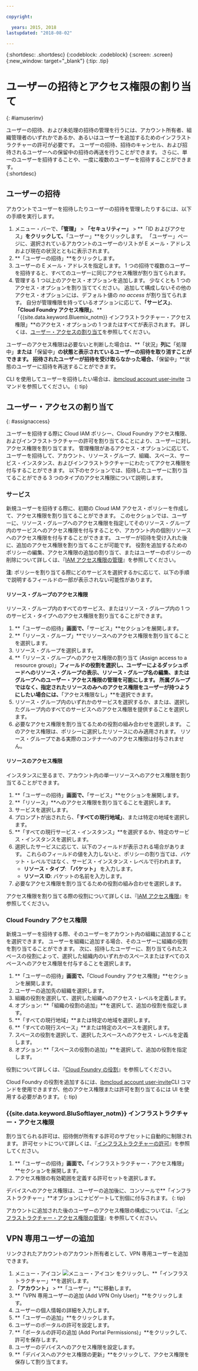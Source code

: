 ```yaml
---

copyright:

  years: 2015, 2018
lastupdated: "2018-08-02"

---
```


{:shortdesc: .shortdesc}
{:codeblock: .codeblock}
{:screen: .screen}
{:new_window: target="_blank"}
{:tip: .tip}

# ユーザーの招待とアクセス権限の割り当て
{: #iamuserinv}

ユーザーの招待、および未処理の招待の管理を行うには、アカウント所有者、組織管理者のいずれかであるか、あるいはユーザーを追加するためのインフラストラクチャーの許可が必要です。 ユーザーの招待、招待のキャンセル、および招待されるユーザーへの保留中の招待の再送を行うことができます。 さらに、単一のユーザーを招待することや、一度に複数のユーザーを招待することができます。  
{:shortdesc}

## ユーザーの招待

アカウントでユーザーを招待したりユーザーの招待を管理したりするには、以下の手順を実行します。 

1. メニュー・バーで、**「管理」** &gt; **「セキュリティー」** &gt; **「ID およびアクセス」**をクリックして、**「ユーザー」**をクリックします。 「ユーザー」ページに、選択されているアカウントのユーザーのリストが E メール・アドレスおよび現在の状況とともに表示されます。
2. **「ユーザーの招待」**をクリックします。
3. ユーザーの E メール・アドレスを指定します。 1 つの招待で複数のユーザーを招待すると、すべてのユーザーに同じアクセス権限が割り当てられます。
4. 管理する 1 つ以上のアクセス・オプションを追加します。 少なくとも 1 つのアクセス・オプションを割り当ててください。 追加して構成しないその他のアクセス・オプションには、デフォルト値の *no access* が割り当てられます。 自分が管理権限を持っているオプションに応じて、**「サービス」**、**「Cloud Foundry アクセス権限」**、**「{{site.data.keyword.Bluemix_notm}} インフラストラクチャー・アクセス権限」**のアクセス・オプションの 1 つまたはすべてが表示されます。 詳しくは、[ユーザー・アクセスの割り当て](/docs/iam/iamuserinv.html#assignaccess)を参照してください。

ユーザーのアクセス権限は必要ないと判断した場合は、**「状況」**列に**「処理中」**または**「保留中」**の状態と表示されているユーザーの招待を取り消すことができます。 招待されたユーザーが招待を受け取らなかった場合、**「保留中」**状態のユーザーに招待を再送することができます。

CLI を使用してユーザーを招待したい場合は、[ibmcloud account user-invite](/docs/cli/reference/ibmcloud/cli_acct_org_role.html#ibmcloud_account_user_invite) コマンドを参照してください。
{: tip}

## ユーザー・アクセスの割り当て
{: #assignaccess}

ユーザーを招待する際に Cloud IAM ポリシー、Cloud Foundry アクセス権限、およびインフラストラクチャーの許可を割り当てることにより、ユーザーに対しアクセス権限を割り当てます。 管理権限があるアクセス・オプションに応じて、ユーザーを招待して、アカウント、リソース・グループ、組織、スペース、サービス・インスタンス、およびインフラストラクチャーにわたってアクセス権限を付与することができます。 以下のセクションでは、招待したユーザーに割り当てることができる 3 つのタイプのアクセス権限について説明します。

### サービス

新規ユーザーを招待する際に、初期の Cloud IAM アクセス・ポリシーを作成して、アクセス権限を割り当てることができます。 このセクションでは、ユーザーに、リソース・グループへのアクセス権限を指定してそのリソース・グループ内のサービスへのアクセス権限を付与することや、アカウント内の個別リソースへのアクセス権限を付与することができます。 ユーザーが招待を受け入れた後に、追加のアクセス権限を割り当てることが可能です。 役割を追加するためのポリシーの編集、アクセス権限の追加の割り当て、またはユーザーのポリシーの削除について詳しくは、『[IAM アクセス権限の管理](/docs/iam/mngiam.html#iammanidaccser)』を参照してください。

**注**: ポリシーを割り当てる際にどのサービスを選択するかに応じて、以下の手順で説明するフィールドの一部が表示されない可能性があります。

#### リソース・グループのアクセス権限

リソース・グループ内のすべてのサービス、またはリソース・グループ内の 1 つのサービス・タイプへのアクセス権限を割り当てることができます。

1. **「ユーザーの招待」**画面で、**「サービス」**セクションを展開します。
2. **「リソース・グループ」**でリソースへのアクセス権限を割り当てることを選択します。
3. リソース・グループを選択します。
4. **「リソース・グループへのアクセス権限の割り当て (Assign access to a resource group)」**フィールドの役割を選択し、ユーザーによるダッシュボードへのリソース・グループの表示、リソース・グループ名の編集、またはグループへのユーザー・アクセス権限の管理を可能にします。 所属グループではなく、指定されたリソースのみへのアクセス権限をユーザーが持つようにしたい場合には、**「アクセス権限なし」**を選択できます。
5. リソース・グループ内のいずれかのサービスを選択するか、または、選択したグループ内のすべてのサービスへのアクセス権限を提供することを選択します。 
6. 必要なアクセス権限を割り当てるための役割の組み合わせを選択します。 このアクセス権限は、ポリシーに選択したリソースにのみ適用されます。 リソース・グループである実際のコンテナーへのアクセス権限は付与されません。


#### リソースのアクセス権限

インスタンスに至るまで、アカウント内の単一リソースへのアクセス権限を割り当てることができます。

1. **「ユーザーの招待」**画面で、**「サービス」**セクションを展開します。
2. **「リソース」**へのアクセス権限を割り当てることを選択します。
3. サービスを選択します。
4. プロンプトが出されたら、**「すべての現行地域」**、または特定の地域を選択します。 
5. **「すべての現行サービス・インスタンス」**を選択するか、特定のサービス・インスタンスを選択します。
6. 選択したサービスに応じて、以下のフィールドが表示される場合があります。 これらのフィールドの値を入力しないと、ポリシーの割り当ては、バケット・レベルではなく、サービス・インスタンス・レベルで行われます。 
    * **リソース・タイプ**: **「バケット」** を入力します。
    * **リソース ID**: バケットの名前を入力します。
7. 必要なアクセス権限を割り当てるための役割の組み合わせを選択します。

アクセス権限を割り当てる際の役割について詳しくは、『[IAM アクセス権限](/docs/iam/users_roles.html#iamusermanrol)』を参照してください。

### Cloud Foundry アクセス権限

新規ユーザーを招待する際、そのユーザーをアカウント内の組織に追加することを選択できます。 ユーザーを組織に追加する場合、そのユーザーに組織の役割を割り当てることができます。 次に、招待したユーザーに、割り当てられたスペースの役割によって、選択した組織内のいずれかのスペースまたはすべてのスペースへのアクセス権限を付与することを選択します。

1. **「ユーザーの招待」**画面で、**「Cloud Foundry アクセス権限」**セクションを展開します。
2. ユーザーの追加先の組織を選択します。
3. 組織の役割を選択して、選択した組織へのアクセス・レベルを定義します。
4. オプション: **「組織の役割の追加」**を選択して、追加の役割を指定します。
5. **「すべての現行地域」**または特定の地域を選択します。
6. **「すべての現行スペース」**または特定のスペースを選択します。
7. スペースの役割を選択して、選択したスペースへのアクセス・レベルを定義します。
8. オプション: **「スペースの役割の追加」**を選択して、追加の役割を指定します。

役割について詳しくは、『[Cloud Foundry の役割](/docs/iam/cfaccess.html#cfroles)』を参照してください。

Cloud Foundry の役割を追加するには、[ibmcloud account user-invite](/docs/cli/reference/ibmcloud/cli_acct_org_role.html#ibmcloud_account_user_invite)CLI コマンドを使用できますが、他のアクセス権限または許可を割り当てるには UI を使用する必要があります。
{: tip}

### {{site.data.keyword.BluSoftlayer_notm}} インフラストラクチャー・アクセス権限

割り当てられる許可は、招待側が所有する許可のサブセットに自動的に制限されます。 許可セットについて詳しくは、『[インフラストラクチャーの許可](/docs/iam/infrastructureaccess.html#infrapermission)』を参照してください。

1. **「ユーザーの招待」**画面で、**「インフラストラクチャー・アクセス権限」**セクションを展開します。
2. アクセス権限の有効範囲を定義する許可セットを選択します。

デバイスへのアクセス権限は、ユーザーの追加後に、コンソールで**「インフラストラクチャー」**オプションにナビゲートして別個に付与されます。
{: tip}

アカウントに追加された後のユーザーのアクセス権限の構成については、『[インフラストラクチャー・アクセス権限の管理](/docs/iam/mnginfra.html#managing-infrastructure-access)』を参照してください。

## VPN 専用ユーザーの追加

リンクされたアカウントのアカウント所有者として、VPN 専用ユーザーを追加できます。

1. メニュー・アイコン ![メニュー・アイコン](../icons/icon_hamburger.svg) をクリックし、**「インフラストラクチャー」**を選択します。
2. **「アカウント」** &gt; **「ユーザー」**に移動します。
3. **「VPN 専用ユーザーの追加 (Add VPN Only User)」**をクリックします。
4. ユーザーの個人情報の詳細を入力します。 
5. **「ユーザーの追加」**をクリックします。
6. ユーザーのポータルの許可を設定します。
7. **「ポータルの許可の追加 (Add Portal Permissions)」**をクリックして、許可を保存します。
8. ユーザーのデバイスへのアクセス権限を設定します。
9. **「デバイスへのアクセス権限の更新」**をクリックして、アクセス権限を保存して割り当てます。
